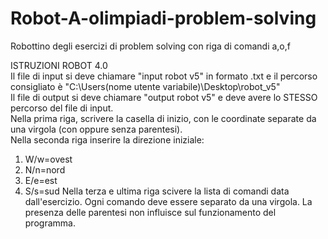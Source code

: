 # Robot-A-olimpiadi-problem-solving
Robottino degli esercizi di problem solving con riga di comandi a,o,f

ISTRUZIONI ROBOT 4.0 <br>
Il file di input si deve chiamare "input robot v5" in formato .txt e il percorso consigliato è "C:\Users\(nome utente variabile)\Desktop\robot_v5" <br>
Il file di output si deve chiamare "output robot v5" e deve avere lo STESSO percorso del file di input. <br>
Nella prima riga, scrivere la casella di inizio, con le coordinate separate da una virgola (con oppure senza parentesi). <br>
Nella seconda riga inserire la direzione iniziale: <br>
1) W/w=ovest
2) N/n=nord
3) E/e=est
4) S/s=sud
Nella terza e ultima riga scivere la lista di comandi data dall'esercizio. Ogni comando deve essere separato da una virgola. La presenza delle parentesi non influisce sul funzionamento del programma.
